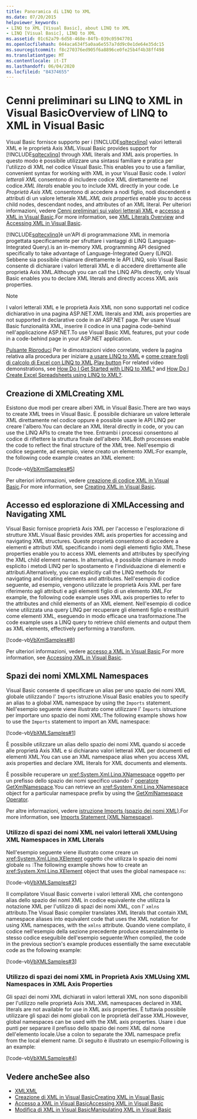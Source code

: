 ```yaml
---
title: Panoramica di LINQ to XML
ms.date: 07/20/2015
helpviewer_keywords:
- LINQ to XML [Visual Basic], about LINQ to XML
- LINQ [Visual Basic], LINQ to XML
ms.assetid: 01c62a79-6d58-468e-84fb-039c05947701
ms.openlocfilehash: 044aca634f5a0aa6e557a7dd9c0e1de64e35dc15
ms.sourcegitcommit: f8c270376ed905f6a8896ce0fe25b4f4b38ff498
ms.translationtype: MT
ms.contentlocale: it-IT
ms.lasthandoff: 06/04/2020
ms.locfileid: "84374655"
---
```

# <a name="overview-of-linq-to-xml-in-visual-basic"></a><span data-ttu-id="337a7-102">Cenni preliminari su LINQ to XML in Visual Basic</span><span class="sxs-lookup"><span data-stu-id="337a7-102">Overview of LINQ to XML in Visual Basic</span></span>
<span data-ttu-id="337a7-103">Visual Basic fornisce supporto per i [!INCLUDE[sqltecxlinq](~/includes/sqltecxlinq-md.md)] valori letterali XML e le proprietà Axis XML.</span><span class="sxs-lookup"><span data-stu-id="337a7-103">Visual Basic provides support for [!INCLUDE[sqltecxlinq](~/includes/sqltecxlinq-md.md)] through XML literals and XML axis properties.</span></span> <span data-ttu-id="337a7-104">In questo modo è possibile utilizzare una sintassi familiare e pratica per l'utilizzo di XML nel codice Visual Basic.</span><span class="sxs-lookup"><span data-stu-id="337a7-104">This enables you to use a familiar, convenient syntax for working with XML in your Visual Basic code.</span></span> <span data-ttu-id="337a7-105">I *valori letterali XML* consentono di includere codice XML direttamente nel codice.</span><span class="sxs-lookup"><span data-stu-id="337a7-105">*XML literals* enable you to include XML directly in your code.</span></span> <span data-ttu-id="337a7-106">Le *Proprietà Axis XML* consentono di accedere a nodi figlio, nodi discendenti e attributi di un valore letterale XML.</span><span class="sxs-lookup"><span data-stu-id="337a7-106">*XML axis properties* enable you to access child nodes, descendant nodes, and attributes of an XML literal.</span></span> <span data-ttu-id="337a7-107">Per ulteriori informazioni, vedere [Cenni preliminari sui valori letterali XML](xml-literals-overview.md) e [accesso a XML in Visual Basic](accessing-xml.md).</span><span class="sxs-lookup"><span data-stu-id="337a7-107">For more information, see [XML Literals Overview](xml-literals-overview.md) and [Accessing XML in Visual Basic](accessing-xml.md).</span></span>  
  
 [!INCLUDE[sqltecxlinq](~/includes/sqltecxlinq-md.md)]<span data-ttu-id="337a7-108">è un'API di programmazione XML in memoria progettata specificamente per sfruttare i vantaggi di LINQ (Language-Integrated Query).</span><span class="sxs-lookup"><span data-stu-id="337a7-108">is an in-memory XML programming API designed specifically to take advantage of Language-Integrated Query (LINQ).</span></span> <span data-ttu-id="337a7-109">Sebbene sia possibile chiamare direttamente le API LINQ, solo Visual Basic consente di dichiarare i valori letterali XML e di accedere direttamente alle proprietà Axis XML.</span><span class="sxs-lookup"><span data-stu-id="337a7-109">Although you can call the LINQ APIs directly, only Visual Basic enables you to declare XML literals and directly access XML axis properties.</span></span>  
  
> [!NOTE]
> <span data-ttu-id="337a7-110">I valori letterali XML e le proprietà Axis XML non sono supportati nel codice dichiarativo in una pagina ASP.NET.</span><span class="sxs-lookup"><span data-stu-id="337a7-110">XML literals and XML axis properties are not supported in declarative code in an ASP.NET page.</span></span> <span data-ttu-id="337a7-111">Per usare Visual Basic funzionalità XML, inserire il codice in una pagina code-behind nell'applicazione ASP.NET.</span><span class="sxs-lookup"><span data-stu-id="337a7-111">To use Visual Basic XML features, put your code in a code-behind page in your ASP.NET application.</span></span>  
  
 <span data-ttu-id="337a7-112">[Pulsante Riproduci](./media/overview-of-linq-to-xml/play-video-icon-example.gif) Per le dimostrazioni video correlate, vedere la pagina relativa alla procedura per iniziare [a usare LINQ to XML](/aspnet/web-forms/videos/data-access/linq-videos-from-the-vb-team/how-do-i-get-started-with-linq-to-xml) e [come creare fogli di calcolo di Excel con LINQ to XML](/aspnet/web-forms/videos/data-access/linq-videos-from-the-vb-team/how-do-i-create-excel-spreadsheets-using-linq-to-xml).</span><span class="sxs-lookup"><span data-stu-id="337a7-112">[Play button](./media/overview-of-linq-to-xml/play-video-icon-example.gif) For related video demonstrations, see [How Do I Get Started with LINQ to XML?](/aspnet/web-forms/videos/data-access/linq-videos-from-the-vb-team/how-do-i-get-started-with-linq-to-xml) and [How Do I Create Excel Spreadsheets using LINQ to XML?](/aspnet/web-forms/videos/data-access/linq-videos-from-the-vb-team/how-do-i-create-excel-spreadsheets-using-linq-to-xml).</span></span>
  
## <a name="creating-xml"></a><span data-ttu-id="337a7-113">Creazione di XML</span><span class="sxs-lookup"><span data-stu-id="337a7-113">Creating XML</span></span>  
 <span data-ttu-id="337a7-114">Esistono due modi per creare alberi XML in Visual Basic.</span><span class="sxs-lookup"><span data-stu-id="337a7-114">There are two ways to create XML trees in Visual Basic.</span></span> <span data-ttu-id="337a7-115">È possibile dichiarare un valore letterale XML direttamente nel codice oppure è possibile usare le API LINQ per creare l'albero.</span><span class="sxs-lookup"><span data-stu-id="337a7-115">You can declare an XML literal directly in code, or you can use the LINQ APIs to create the tree.</span></span> <span data-ttu-id="337a7-116">Entrambi i processi consentono al codice di riflettere la struttura finale dell'albero XML.</span><span class="sxs-lookup"><span data-stu-id="337a7-116">Both processes enable the code to reflect the final structure of the XML tree.</span></span> <span data-ttu-id="337a7-117">Nell'esempio di codice seguente, ad esempio, viene creato un elemento XML:</span><span class="sxs-lookup"><span data-stu-id="337a7-117">For example, the following code example creates an XML element:</span></span>  
  
 [!code-vb[VbXmlSamples#5](~/samples/snippets/visualbasic/VS_Snippets_VBCSharp/VbXMLSamples/VB/XMLSamples2.vb#5)]  
  
 <span data-ttu-id="337a7-118">Per ulteriori informazioni, vedere [creazione di codice XML in Visual Basic](creating-xml.md).</span><span class="sxs-lookup"><span data-stu-id="337a7-118">For more information, see [Creating XML in Visual Basic](creating-xml.md).</span></span>  
  
## <a name="accessing-and-navigating-xml"></a><span data-ttu-id="337a7-119">Accesso ed esplorazione di XML</span><span class="sxs-lookup"><span data-stu-id="337a7-119">Accessing and Navigating XML</span></span>  
 <span data-ttu-id="337a7-120">Visual Basic fornisce proprietà Axis XML per l'accesso e l'esplorazione di strutture XML.</span><span class="sxs-lookup"><span data-stu-id="337a7-120">Visual Basic provides XML axis properties for accessing and navigating XML structures.</span></span> <span data-ttu-id="337a7-121">Queste proprietà consentono di accedere a elementi e attributi XML specificando i nomi degli elementi figlio XML.</span><span class="sxs-lookup"><span data-stu-id="337a7-121">These properties enable you to access XML elements and attributes by specifying the XML child element names.</span></span> <span data-ttu-id="337a7-122">In alternativa, è possibile chiamare in modo esplicito i metodi LINQ per lo spostamento e l'individuazione di elementi e attributi.</span><span class="sxs-lookup"><span data-stu-id="337a7-122">Alternatively, you can explicitly call the LINQ methods for navigating and locating elements and attributes.</span></span> <span data-ttu-id="337a7-123">Nell'esempio di codice seguente, ad esempio, vengono utilizzate le proprietà Axis XML per fare riferimento agli attributi e agli elementi figlio di un elemento XML.</span><span class="sxs-lookup"><span data-stu-id="337a7-123">For example, the following code example uses XML axis properties to refer to the attributes and child elements of an XML element.</span></span> <span data-ttu-id="337a7-124">Nell'esempio di codice viene utilizzata una query LINQ per recuperare gli elementi figlio e restituirli come elementi XML, eseguendo in modo efficace una trasformazione.</span><span class="sxs-lookup"><span data-stu-id="337a7-124">The code example uses a LINQ query to retrieve child elements and output them as XML elements, effectively performing a transform.</span></span>  
  
 [!code-vb[VbXmlSamples#8](~/samples/snippets/visualbasic/VS_Snippets_VBCSharp/VbXMLSamples/VB/XMLSamples3.vb#8)]  
  
 <span data-ttu-id="337a7-125">Per ulteriori informazioni, vedere [accesso a XML in Visual Basic](accessing-xml.md).</span><span class="sxs-lookup"><span data-stu-id="337a7-125">For more information, see [Accessing XML in Visual Basic](accessing-xml.md).</span></span>  
  
## <a name="xml-namespaces"></a><span data-ttu-id="337a7-126">Spazi dei nomi XML</span><span class="sxs-lookup"><span data-stu-id="337a7-126">XML Namespaces</span></span>  
 <span data-ttu-id="337a7-127">Visual Basic consente di specificare un alias per uno spazio dei nomi XML globale utilizzando l' `Imports` istruzione.</span><span class="sxs-lookup"><span data-stu-id="337a7-127">Visual Basic enables you to specify an alias to a global XML namespace by using the `Imports` statement.</span></span> <span data-ttu-id="337a7-128">Nell'esempio seguente viene illustrato come utilizzare l' `Imports` istruzione per importare uno spazio dei nomi XML:</span><span class="sxs-lookup"><span data-stu-id="337a7-128">The following example shows how to use the `Imports` statement to import an XML namespace:</span></span>  
  
 [!code-vb[VbXMLSamples#1](~/samples/snippets/visualbasic/VS_Snippets_VBCSharp/VbXMLSamples/VB/XMLSamples1.vb#1)]  
  
 <span data-ttu-id="337a7-129">È possibile utilizzare un alias dello spazio dei nomi XML quando si accede alle proprietà Axis XML e si dichiarano valori letterali XML per documenti ed elementi XML.</span><span class="sxs-lookup"><span data-stu-id="337a7-129">You can use an XML namespace alias when you access XML axis properties and declare XML literals for XML documents and elements.</span></span>  
  
 <span data-ttu-id="337a7-130">È possibile recuperare un <xref:System.Xml.Linq.XNamespace> oggetto per un prefisso dello spazio dei nomi specifico usando l' [operatore GetXmlNamespace](../../../language-reference/operators/getxmlnamespace-operator.md).</span><span class="sxs-lookup"><span data-stu-id="337a7-130">You can retrieve an <xref:System.Xml.Linq.XNamespace> object for a particular namespace prefix by using the [GetXmlNamespace Operator](../../../language-reference/operators/getxmlnamespace-operator.md).</span></span>  
  
 <span data-ttu-id="337a7-131">Per altre informazioni, vedere [istruzione Imports (spazio dei nomi XML)](../../../language-reference/statements/imports-statement-xml-namespace.md).</span><span class="sxs-lookup"><span data-stu-id="337a7-131">For more information, see [Imports Statement (XML Namespace)](../../../language-reference/statements/imports-statement-xml-namespace.md).</span></span>  
  
### <a name="using-xml-namespaces-in-xml-literals"></a><span data-ttu-id="337a7-132">Utilizzo di spazi dei nomi XML nei valori letterali XML</span><span class="sxs-lookup"><span data-stu-id="337a7-132">Using XML Namespaces in XML Literals</span></span>  
 <span data-ttu-id="337a7-133">Nell'esempio seguente viene illustrato come creare un <xref:System.Xml.Linq.XElement> oggetto che utilizza lo spazio dei nomi globale `ns` :</span><span class="sxs-lookup"><span data-stu-id="337a7-133">The following example shows how to create an <xref:System.Xml.Linq.XElement> object that uses the global namespace `ns`:</span></span>  
  
 [!code-vb[VbXMLSamples#2](~/samples/snippets/visualbasic/VS_Snippets_VBCSharp/VbXMLSamples/VB/XMLSamples1.vb#2)]  
  
 <span data-ttu-id="337a7-134">Il compilatore Visual Basic converte i valori letterali XML che contengono alias dello spazio dei nomi XML in codice equivalente che utilizza la notazione XML per l'utilizzo di spazi dei nomi XML, con l' `xmlns` attributo.</span><span class="sxs-lookup"><span data-stu-id="337a7-134">The Visual Basic compiler translates XML literals that contain XML namespace aliases into equivalent code that uses the XML notation for using XML namespaces, with the `xmlns` attribute.</span></span> <span data-ttu-id="337a7-135">Quando viene compilato, il codice nell'esempio della sezione precedente produce essenzialmente lo stesso codice eseguibile dell'esempio seguente:</span><span class="sxs-lookup"><span data-stu-id="337a7-135">When compiled, the code in the previous section's example produces essentially the same executable code as the following example:</span></span>  
  
 [!code-vb[VbXMLSamples#3](~/samples/snippets/visualbasic/VS_Snippets_VBCSharp/VbXMLSamples/VB/XMLSamples1.vb#3)]  
  
### <a name="using-xml-namespaces-in-xml-axis-properties"></a><span data-ttu-id="337a7-136">Utilizzo di spazi dei nomi XML in Proprietà Axis XML</span><span class="sxs-lookup"><span data-stu-id="337a7-136">Using XML Namespaces in XML Axis Properties</span></span>  
 <span data-ttu-id="337a7-137">Gli spazi dei nomi XML dichiarati in valori letterali XML non sono disponibili per l'utilizzo nelle proprietà Axis XML.</span><span class="sxs-lookup"><span data-stu-id="337a7-137">XML namespaces declared in XML literals are not available for use in XML axis properties.</span></span> <span data-ttu-id="337a7-138">È tuttavia possibile utilizzare gli spazi dei nomi globali con le proprietà dell'asse XML.</span><span class="sxs-lookup"><span data-stu-id="337a7-138">However, global namespaces can be used with the XML axis properties.</span></span> <span data-ttu-id="337a7-139">Usare i due punti per separare il prefisso dello spazio dei nomi XML dal nome dell'elemento locale.</span><span class="sxs-lookup"><span data-stu-id="337a7-139">Use a colon to separate the XML namespace prefix from the local element name.</span></span> <span data-ttu-id="337a7-140">Di seguito è illustrato un esempio:</span><span class="sxs-lookup"><span data-stu-id="337a7-140">Following is an example:</span></span>  
  
 [!code-vb[VbXMLSamples#4](~/samples/snippets/visualbasic/VS_Snippets_VBCSharp/VbXMLSamples/VB/XMLSamples1.vb#4)]  
  
## <a name="see-also"></a><span data-ttu-id="337a7-141">Vedere anche</span><span class="sxs-lookup"><span data-stu-id="337a7-141">See also</span></span>

- [<span data-ttu-id="337a7-142">XML</span><span class="sxs-lookup"><span data-stu-id="337a7-142">XML</span></span>](index.md)
- [<span data-ttu-id="337a7-143">Creazione di XML in Visual Basic</span><span class="sxs-lookup"><span data-stu-id="337a7-143">Creating XML in Visual Basic</span></span>](creating-xml.md)
- [<span data-ttu-id="337a7-144">Accesso a XML in Visual Basic</span><span class="sxs-lookup"><span data-stu-id="337a7-144">Accessing XML in Visual Basic</span></span>](accessing-xml.md)
- [<span data-ttu-id="337a7-145">Modifica di XML in Visual Basic</span><span class="sxs-lookup"><span data-stu-id="337a7-145">Manipulating XML in Visual Basic</span></span>](manipulating-xml.md)
